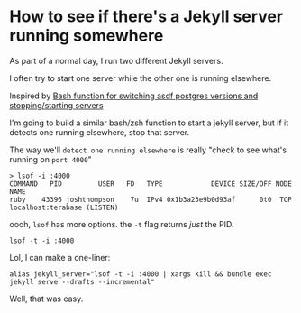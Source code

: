 # How to see if there's a Jekyll server running somewhere

As part of a normal day, I run two different Jekyll servers.

I often try to start one server while the other one is running elsewhere. 

Inspired by [Bash function for switching asdf postgres versions and stopping/starting servers](https://gist.github.com/jbranchaud/3cda6be6e1dc69c6f55435a387018dac)

I'm going to build a similar bash/zsh function to start a jekyll server, but if it detects one running elsewhere, stop that server.

The way we'll `detect one running elsewhere` is really "check to see what's running on `port 4000`"

```
> lsof -i :4000
COMMAND   PID         USER   FD   TYPE            DEVICE SIZE/OFF NODE NAME
ruby    43396 joshthompson    7u  IPv4 0x1b3a23e9b0d93af      0t0  TCP localhost:terabase (LISTEN)
```

oooh, `lsof` has more options. the `-t` flag returns _just_ the PID.

```
lsof -t -i :4000
```

Lol, I can make a one-liner:

```
alias jekyll_server="lsof -t -i :4000 | xargs kill && bundle exec jekyll serve --drafts --incremental"
```

Well, that was easy.